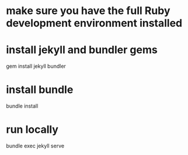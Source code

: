 # make sure you have the full Ruby development environment installed

# install jekyll and bundler gems

gem install jekyll bundler

# install bundle

bundle install

# run locally

bundle exec jekyll serve
